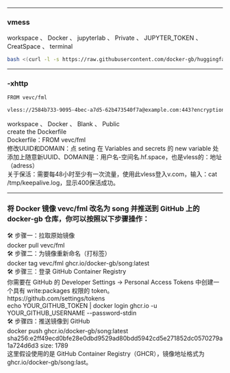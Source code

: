 -----------------------------------------------------------------------------------------------------------
### vmess
workspace 、 Docker 、 jupyterlab 、 Private 、 JUPYTER_TOKEN 、 CreatSpace 、 terminal
```bash
bash <(curl -l -s https://raw.githubusercontent.com/docker-gb/huggingface.co/refs/heads/main/test.sh)
```
-----------------------------------------------------------------------------------------------------------
### -xhttp
```bash
FROM vevc/fml
```
```bash
vless://2584b733-9095-4bec-a7d5-62b473540f7a@example.com:443?encryption=none&security=tls&fp=chrome&type=xhttp&path=%2F&mode=auto#hf-xhttp
```
<div>workspace 、 Docker 、 Blank 、 Public <div>
<div>create the Dockerfile<div>
<div>Dockerfile：FROM vevc/fml<div>

<div>修改UUID和DOMAIN：点 seting 在 Variables and secrets 的 new variable 处添加上随意新UUID、DOMAIN是：用户名-空间名.hf.space，也是vless的：地址（adress）<div>

<div>关于保活：需要每48小时至少有一次流量，使用此vless登入v.com，输入：cat /tmp/keepalive.log，显示400保活成功。<div>

-----------------------------------------------------------------------------------------------------------

### <div>将 Docker 镜像 vevc/fml 改名为 song 并推送到 GitHub 上的 docker-gb 仓库，你可以按照以下步骤操作：<div>

<div>🛠️ 步骤一：拉取原始镜像<div>
<div>docker pull vevc/fml<div>
<div>🛠️ 步骤二：为镜像重新命名（打标签）<div>
<div>docker tag vevc/fml ghcr.io/docker-gb/song:latest<div>

<div>🛠️ 步骤三：登录 GitHub Container Registry<div>
<div>你需要在 GitHub 的 Developer Settings → Personal Access Tokens 中创建一个具有 write:packages 权限的 token。<div>
<div>https://github.com/settings/tokens<div>
 
<div>echo YOUR_GITHUB_TOKEN | docker login ghcr.io -u YOUR_GITHUB_USERNAME --password-stdin<div>

<div>🛠️ 步骤四：推送镜像到 GitHub<div>
<div>docker push ghcr.io/docker-gb/song:latest<div>
<div> sha256:e2ff49ecd0bfe28e0dbd9529ad80bdd5942cd5e271852dc0570279a1a724d6d3 size: 1789<div>

<div>这里假设使用的是 GitHub Container Registry（GHCR），镜像地址格式为 ghcr.io/docker-gb/song:last。<div>




